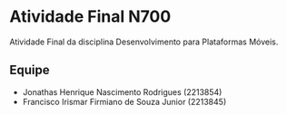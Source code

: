 # Atividade Final N700

Atividade Final da disciplina Desenvolvimento para Plataformas Móveis.

## Equipe

-   Jonathas Henrique Nascimento Rodrigues (2213854)
-   Francisco Irismar Firmiano de Souza Junior (2213845)
